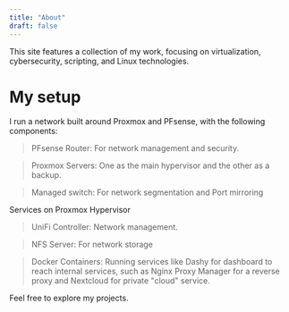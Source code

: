 ```yaml
---
title: "About"
draft: false
---
```


This site features a collection of my work, focusing on virtualization, cybersecurity, scripting, and Linux technologies.

# My setup

I run a network built around Proxmox and PFsense, with the following components:

> PFsense Router: For network management and security.

> Proxmox Servers: One as the main hypervisor and the other as a backup.

> Managed switch: For network segmentation and Port mirroring

Services on Proxmox Hypervisor

> UniFi Controller: Network management.

> NFS Server: For network storage

> Docker Containers: Running services like Dashy for dashboard to reach internal services, such as Nginx Proxy Manager for a reverse proxy and Nextcloud for private "cloud" service.

Feel free to explore my projects.


